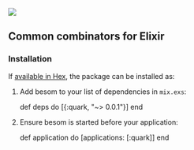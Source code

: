 ![](https://github.com/robot-overlord/quark/blob/master/logo.png?raw=true)
## Common combinators for Elixir

### Installation

If [available in Hex](https://hex.pm/docs/publish), the package can be installed as:

  1. Add besom to your list of dependencies in `mix.exs`:

        def deps do
          [{:quark, "~> 0.0.1"}]
        end

  2. Ensure besom is started before your application:

        def application do
          [applications: [:quark]]
        end
